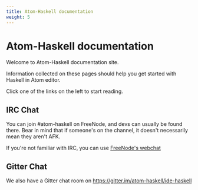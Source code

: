 ```yaml
---
title: Atom-Haskell documentation
weight: 5
---
```


# Atom-Haskell documentation

Welcome to Atom-Haskell documentation site.

Information collected on these pages should help you get started with Haskell in Atom editor.

Click one of the links on the left to start reading.

## IRC Chat

You can join #atom-haskell on FreeNode, and devs can usually be found there. Bear in mind that if someone's on the channel, it doesn't necessarily mean they aren't AFK.

If you're not familiar with IRC, you can use [FreeNode's webchat](https://webchat.freenode.net/?channels=#atom-haskell)

## Gitter Chat

We also have a Gitter chat room on https://gitter.im/atom-haskell/ide-haskell
